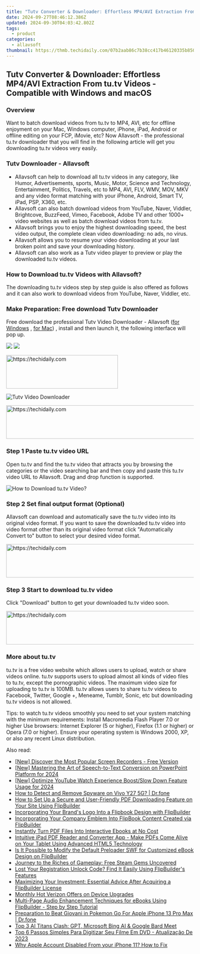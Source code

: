```yaml
---
title: "Tutv Converter & Downloader: Effortless MP4/AVI Extraction From tu.tv Videos - Compatible with Windows and macOS"
date: 2024-09-27T08:46:12.386Z
updated: 2024-09-30T04:03:42.802Z
tags:
  - product
categories:
  - allavsoft
thumbnail: https://thmb.techidaily.com/07b2aab86c7b38cc417b46120335b85009ee66f18ed61940d702b12e24cb4c65.jpg
---
```


## Tutv Converter & Downloader: Effortless MP4/AVI Extraction From tu.tv Videos - Compatible with Windows and macOS

### Overview

Want to batch download videos from tu.tv to MP4, AVI, etc for offline enjoyment on your Mac, Windows computer, iPhone, iPad, Android or offline editing on your FCP, iMovie, etc? Now Allavsoft - the professional tu.tv downloader that you will find in the following article will get you downloading tu.tv videos very easily.

### Tutv Downloader - Allavsoft

* Allavsoft can help to download all tu.tv videos in any category, like Humor, Advertisements, sports, Music, Motor, Science and Technology, Entertainment, Politics, Travels, etc to MP4, AVI, FLV, WMV, MOV, MKV and any video format matching with your iPhone, Android, Smart TV, iPad, PSP, X360, etc.
* Allavsoft can also batch download videos from YouTube, Naver, Viddler, Brightcove, BuzzFeed, Vimeo, Facebook, Adobe TV and other 1000+ video websites as well as batch download videos from tu.tv.
* Allavsoft brings you to enjoy the highest downloading speed, the best video output, the complete clean video downloading: no ads, no virus.
* Allavsoft allows you to resume your video downloading at your last broken point and save your downloading history.
* Allavsoft can also work as a Tutv video player to preview or play the downloaded tu.tv videos.

### How to Download tu.tv Videos with Allavsoft?

The downloading tu.tv videos step by step guide is also offered as follows and it can also work to download videos from YouTube, Naver, Viddler, etc.

### Make Preparation: Free download Tutv Downloader

Free download the professional Tutv Video Downloader - Allavsoft ([for Windows](https://tools.techidaily.com/allavsoft/products/) , [for Mac](https://tools.techidaily.com/allavsoft/products/)) , install and then launch it, the following interface will pop up.

[![](https://www.allavsoft.com/how-to/../images/how-to/free-download-win.jpg)](https://tools.techidaily.com/allavsoft/products/) [![](https://www.allavsoft.com/how-to/../images/how-to/free-download-mac.jpg)](https://tools.techidaily.com/allavsoft/products/)

<!-- affiliate ads begin -->
<a href="https://aligracehair.sjv.io/c/5597632/1868571/19272" target="_top" id="1868571">
  <img src="//a.impactradius-go.com/display-ad/19272-1868571" border="0" alt="https://techidaily.com" width="300" height="90"/>
</a>
<img height="0" width="0" src="https://aligracehair.sjv.io/i/5597632/1868571/19272" style="position:absolute;visibility:hidden;" border="0" />
<!-- affiliate ads end -->

![Tutv Video Downloader](https://www.allavsoft.com/how-to/../images/allavsoft/screen-shot-600.jpg)

<!-- affiliate ads begin -->
<a href="https://aligracehair.sjv.io/c/5597632/2135361/19272" target="_top" id="2135361">
  <img src="//a.impactradius-go.com/display-ad/19272-2135361" border="0" alt="https://techidaily.com" width="728" height="90"/>
</a>
<img height="0" width="0" src="https://aligracehair.sjv.io/i/5597632/2135361/19272" style="position:absolute;visibility:hidden;" border="0" />
<!-- affiliate ads end -->

### Step 1 Paste tu.tv video URL

Open tu.tv and find the tu.tv video that attracts you by browsing the categories or the video searching bar and then copy and paste this tu.tv video URL to Allavsoft. Drag and drop function is supported.

![How to Download tu.tv Video?](https://www.allavsoft.com/how-to/../images/how-to/download-rtmp-video/download-rtmp-video.jpg)

### Step 2 Set final output format (Optional)

Allavsoft can download and automatically save the tu.tv video into its original video format. If you want to save the downloaded tu.tv video into video format other than its original video format click "Automatically Convert to" button to select your desired video format.

<!-- affiliate ads begin -->
<a href="https://appsumo.8odi.net/c/5597632/2151870/7443" target="_top" id="2151870">
  <img src="//a.impactradius-go.com/display-ad/7443-2151870" border="0" alt="https://techidaily.com" width="728" height="90"/>
</a>
<img height="0" width="0" src="https://appsumo.8odi.net/i/5597632/2151870/7443" style="position:absolute;visibility:hidden;" border="0" />
<!-- affiliate ads end -->

### Step 3 Start to download tu.tv video

Click "Download" button to get your downloaded tu.tv video soon.

<!-- affiliate ads begin -->
<a href="https://appsumo.8odi.net/c/5597632/2151866/7443" target="_top" id="2151866">
  <img src="//a.impactradius-go.com/display-ad/7443-2151866" border="0" alt="https://techidaily.com" width="728" height="90"/>
</a>
<img height="0" width="0" src="https://appsumo.8odi.net/i/5597632/2151866/7443" style="position:absolute;visibility:hidden;" border="0" />
<!-- affiliate ads end -->

### More about tu.tv

tu.tv is a free video website which allows users to upload, watch or share videos online. tu.tv supports users to upload almost all kinds of video files to tu.tv, except the pornographic videos. The maximum video size for uploading to tu.tv is 100MB. tu.tv allows users to share tu.tv videos to Facebook, Twitter, Google +, Meneame, Tumblr, Sonic, etc but downloading tu.tv videos is not allowed.

Tips: to watch tu.tv videos smoothly you need to set your system matching with the minimum requirements: Install Macromedia Flash Player 7.0 or higher Use browsers: Internet Explorer (5 or higher), Firefox (1.1 or higher) or Opera (7.0 or higher). Ensure your operating system is Windows 2000, XP, or also any recent Linux distribution.

<ins class="adsbygoogle"
     style="display:block"
     data-ad-format="autorelaxed"
     data-ad-client="ca-pub-7571918770474297"
     data-ad-slot="1223367746"></ins>

<ins class="adsbygoogle"
     style="display:block"
     data-ad-client="ca-pub-7571918770474297"
     data-ad-slot="8358498916"
     data-ad-format="auto"
     data-full-width-responsive="true"></ins>

<span class="atpl-alsoreadstyle">Also read:</span>
<div><ul>
<li><a href="https://video-screen-grab.techidaily.com/new-discover-the-most-popular-screen-recorders-free-version/"><u>[New] Discover the Most Popular Screen Recorders - Free Version</u></a></li>
<li><a href="https://fox-info.techidaily.com/new-mastering-the-art-of-speech-to-text-conversion-on-powerpoint-platform-for-2024/"><u>[New] Mastering the Art of Speech-to-Text Conversion on PowerPoint Platform for 2024</u></a></li>
<li><a href="https://youtube-blog.techidaily.com/ptimize-youtube-watch-experience-boostslow-down-feature-usage-for-2024/"><u>[New] Optimize YouTube Watch Experience Boost/Slow Down Feature Usage for 2024</u></a></li>
<li><a href="https://android-location-track.techidaily.com/how-to-detect-and-remove-spyware-on-vivo-y27-5g-drfone-by-drfone-virtual-android/"><u>How to Detect and Remove Spyware on Vivo Y27 5G? | Dr.fone</u></a></li>
<li><a href="https://discover-data.techidaily.com/how-to-set-up-a-secure-and-user-friendly-pdf-downloading-feature-on-your-site-using-flipbuilder/"><u>How to Set Up a Secure and User-Friendly PDF Downloading Feature on Your Site Using FlipBuilder</u></a></li>
<li><a href="https://discover-data.techidaily.com/incorporating-your-brands-logo-into-a-flipbook-design-with-flipbuilder/"><u>Incorporating Your Brand's Logo Into a Flipbook Design with FlipBuilder</u></a></li>
<li><a href="https://discover-data.techidaily.com/incorporating-your-company-emblem-into-flipbook-content-created-via-flipbuilder/"><u>Incorporating Your Company Emblem Into FlipBook Content Created via FlipBuilder</u></a></li>
<li><a href="https://discover-data.techidaily.com/instantly-turn-pdf-files-into-interactive-ebooks-at-no-cost/"><u>Instantly Turn PDF Files Into Interactive Ebooks at No Cost</u></a></li>
<li><a href="https://discover-data.techidaily.com/intuitive-ipad-pdf-reader-and-converter-app-make-pdfs-come-alive-on-your-tablet-using-advanced-html5-technology/"><u>Intuitive iPad PDF Reader and Converter App - Make PDFs Come Alive on Your Tablet Using Advanced HTML5 Technology</u></a></li>
<li><a href="https://discover-data.techidaily.com/is-it-possible-to-modify-the-default-preloader-swf-for-customized-ebook-design-on-flipbuilder/"><u>Is It Possible to Modify the Default Preloader SWF for Customized eBook Design on FlipBuilder</u></a></li>
<li><a href="https://games-able.techidaily.com/journey-to-the-riches-of-gameplay-free-steam-gems-uncovered/"><u>Journey to the Riches of Gameplay: Free Steam Gems Uncovered</u></a></li>
<li><a href="https://discover-data.techidaily.com/lost-your-registration-unlock-code-find-it-easily-using-flipbuilders-features/"><u>Lost Your Registration Unlock Code? Find It Easily Using FlipBuilder's Features</u></a></li>
<li><a href="https://discover-data.techidaily.com/maximizing-your-investment-essential-advice-after-acquiring-a-flipbuilder-license/"><u>Maximizing Your Investment: Essential Advice After Acquiring a FlipBuilder License</u></a></li>
<li><a href="https://tech-renaissance.techidaily.com/monthly-hot-verizon-offers-on-device-upgrades/"><u>Monthly Hot Verizon Offers on Device Upgrades</u></a></li>
<li><a href="https://discover-data.techidaily.com/multi-page-audio-enhancement-techniques-for-ebooks-using-flipbuilder-step-by-step-tutorial/"><u>Multi-Page Audio Enhancement Techniques for eBooks Using FlipBuilder - Step by Step Tutorial</u></a></li>
<li><a href="https://ios-pokemon-go.techidaily.com/preparation-to-beat-giovani-in-pokemon-go-for-apple-iphone-13-pro-max-drfone-by-drfone-virtual-ios/"><u>Preparation to Beat Giovani in Pokemon Go For Apple iPhone 13 Pro Max | Dr.fone</u></a></li>
<li><a href="https://tech-revival.techidaily.com/top-3-ai-titans-clash-gpt-microsoft-bing-ai-and-google-bard-meet/"><u>Top 3 AI Titans Clash: GPT, Microsoft Bing AI & Google Bard Meet</u></a></li>
<li><a href="https://some-knowledge.techidaily.com/top-6-passos-simples-para-digitizar-seu-filme-em-dvd-atualizacao-de-2023/"><u>Top 6 Passos Simples Para Digitizar Seu Filme Em DVD - Atualização De 2023</u></a></li>
<li><a href="https://apple-account.techidaily.com/why-apple-account-disabled-from-your-iphone-11-how-to-fix-by-drfone-ios/"><u>Why Apple Account Disabled From your iPhone 11? How to Fix</u></a></li>
</ul></div>

